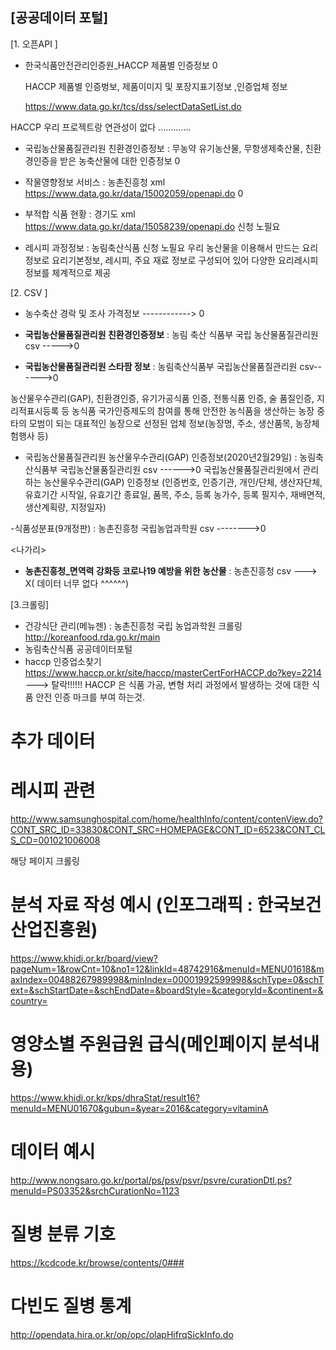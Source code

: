 ## [공공데이터 포털]

[1. 오픈API ]

- 한국식품안전관리인증원_HACCP 제품별 인증정보  0 

   HACCP 제품별 인증벙보, 제품이미지 및 포장지표기정보 ,인증업체 정보 

   https://www.data.go.kr/tcs/dss/selectDataSetList.do


 HACCP 우리 프로젝트랑 연관성이 없다 .............

- 국립농산물품질관리원 친환경인증정보 : 무농약 유기농산물, 무항생제축산물, 친환경인증을 받은 농축산물에 대한 인증정보  0

-  작물영향정보 서비스 : 농촌진흥청 xml https://www.data.go.kr/data/15002059/openapi.do 0

-  부적합 식품 현황  : 경기도 xml   https://www.data.go.kr/data/15058239/openapi.do  신청 노필요
-  레시피 과정정보 :  농림축산식품  신청 노필요
  우리 농산물을 이용해서 만드는 요리정보로 요리기본정보, 레시피, 주요 재료 정보로 구성되어 있어 다양한 요리레시피 정보를 체계적으로 제공


[2.  CSV ]
- 농수축산 경락 및 조사 가격정보  ------------> 0 
- **국립농산물품질관리원 친환경인증정보** :  농림 축산 식품부 국립 농산물품질관리원 csv  ----->0 


- **국립농산물품질관리원 스타팜 정보** :   농림축산식품부 국립농산물품질관리원 csv------>0

농산물우수관리(GAP), 친환경인증, 유기가공식품 인증, 전통식품 인증, 술 품질인증, 지리적표시등록 등
 농식품 국가인증제도의 참여를 통해 안전한 농식품을 생산하는 농장 중 타의 모범이 되는
 대표적인 농장으로 선정된 업체 정보(농장명, 주소, 생산품목, 농장체험행사 등)


- 국립농산물품질관리원 농산물우수관리(GAP) 인증정보(2020년2월29일)   : 농림축산식품부 국립농산물품질관리원  csv ------>0
국립농산물품질관리원에서 관리하는 농산물우수관리(GAP) 인증정보
(인증번호, 인증기관, 개인/단체, 생산자단체, 유효기간 시작일, 유효기간 종료일, 품목, 주소, 등록 농가수, 등록 필지수, 재배면적, 생산계획량, 지정일자)


-식품성분표(9개정판) : 농촌진흥청 국립농업과학원 csv -------->0 

<나가리>

- **농촌진흥청_면역력 강화등 코로나19 예방을 위한 농산물** : 농촌진흥청 csv ---> X( 데이터 너무 없다 ^^^^^^)







[3.크롤링] 

- 건강식단 관리(메뉴젠) : 농촌진흥청 국립 농업과학원  크롤링   http://koreanfood.rda.go.kr/main
- 농림축산식품 공공데이터포털   
- haccp 인증업소찾기  https://www.haccp.or.kr/site/haccp/masterCertForHACCP.do?key=2214  ---> 탈락!!!!!! HACCP 은 식품 가공, 변형 처리 과정에서 발생하는 것에 대한 식품 안전 인증 마크를 부여 하는것. 



# 추가 데이터 

# 레시피 관련

http://www.samsunghospital.com/home/healthInfo/content/contenView.do?CONT_SRC_ID=33830&CONT_SRC=HOMEPAGE&CONT_ID=6523&CONT_CLS_CD=001021006008 

해당 페이지 크롤링



# 분석 자료 작성 예시 (인포그래픽 : 한국보건산업진흥원)

https://www.khidi.or.kr/board/view?pageNum=1&rowCnt=10&no1=12&linkId=48742916&menuId=MENU01618&maxIndex=00488267989998&minIndex=00001992599998&schType=0&schText=&schStartDate=&schEndDate=&boardStyle=&categoryId=&continent=&country=



# 영양소별 주원급원 급식(메인페이지 분석내용)

https://www.khidi.or.kr/kps/dhraStat/result16?menuId=MENU01670&gubun=&year=2016&category=vitaminA



# 데이터 예시

http://www.nongsaro.go.kr/portal/ps/psv/psvr/psvre/curationDtl.ps?menuId=PS03352&srchCurationNo=1123



# 질병 분류 기호

https://kcdcode.kr/browse/contents/0###



# 다빈도 질병 통계

http://opendata.hira.or.kr/op/opc/olapHifrqSickInfo.do